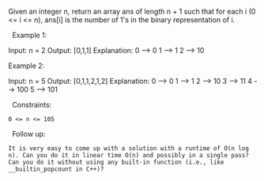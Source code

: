 Given an integer n, return an array ans of length n + 1 such that for each i (0 <= i <= n), ans[i] is the number of 1's in the binary representation of i.

 
Example 1:

Input: n = 2
Output: [0,1,1]
Explanation:
0 --> 0
1 --> 1
2 --> 10


Example 2:

Input: n = 5
Output: [0,1,1,2,1,2]
Explanation:
0 --> 0
1 --> 1
2 --> 10
3 --> 11
4 --> 100
5 --> 101


 
Constraints:


	0 <= n <= 105


 
Follow up:


	It is very easy to come up with a solution with a runtime of O(n log n). Can you do it in linear time O(n) and possibly in a single pass?
	Can you do it without using any built-in function (i.e., like __builtin_popcount in C++)?

